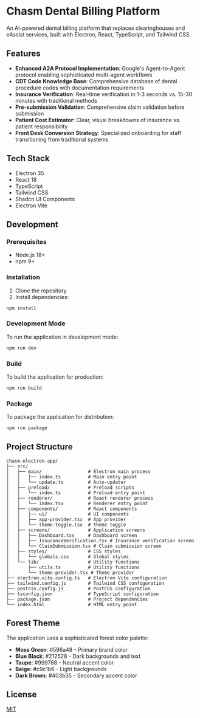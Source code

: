 # Chasm Dental Billing Platform

An AI-powered dental billing platform that replaces clearinghouses and eAssist services, built with Electron, React, TypeScript, and Tailwind CSS.

## Features

- **Enhanced A2A Protocol Implementation**: Google's Agent-to-Agent protocol enabling sophisticated multi-agent workflows
- **CDT Code Knowledge Base**: Comprehensive database of dental procedure codes with documentation requirements
- **Insurance Verification**: Real-time verification in 1-3 seconds vs. 15-30 minutes with traditional methods
- **Pre-submission Validation**: Comprehensive claim validation before submission
- **Patient Cost Estimator**: Clear, visual breakdowns of insurance vs. patient responsibility
- **Front Desk Conversion Strategy**: Specialized onboarding for staff transitioning from traditional systems

## Tech Stack

- Electron 35
- React 18
- TypeScript
- Tailwind CSS
- Shadcn UI Components
- Electron Vite

## Development

### Prerequisites

- Node.js 18+
- npm 9+

### Installation

1. Clone the repository
2. Install dependencies:

```bash
npm install
```

### Development Mode

To run the application in development mode:

```bash
npm run dev
```

### Build

To build the application for production:

```bash
npm run build
```

### Package

To package the application for distribution:

```bash
npm run package
```

## Project Structure

```
chasm-electron-app/
├── src/
│   ├── main/                 # Electron main process
│   │   ├── index.ts          # Main entry point
│   │   └── update.ts         # Auto-updater
│   ├── preload/              # Preload scripts
│   │   └── index.ts          # Preload entry point
│   ├── renderer/             # React renderer process
│   │   └── index.tsx         # Renderer entry point
│   ├── components/           # React components
│   │   ├── ui/               # UI components
│   │   ├── app-provider.tsx  # App provider
│   │   └── theme-toggle.tsx  # Theme toggle
│   ├── screens/              # Application screens
│   │   ├── Dashboard.tsx     # Dashboard screen
│   │   ├── InsuranceVerification.tsx # Insurance verification screen
│   │   └── ClaimSubmission.tsx # Claim submission screen
│   ├── styles/               # CSS styles
│   │   └── globals.css       # Global styles
│   └── lib/                  # Utility functions
│       ├── utils.ts          # Utility functions
│       └── theme-provider.tsx # Theme provider
├── electron.vite.config.ts   # Electron Vite configuration
├── tailwind.config.js        # Tailwind CSS configuration
├── postcss.config.js         # PostCSS configuration
├── tsconfig.json             # TypeScript configuration
├── package.json              # Project dependencies
└── index.html                # HTML entry point
```

## Forest Theme

The application uses a sophisticated forest color palette:

- **Moss Green**: #596a48 - Primary brand color
- **Blue Black**: #212528 - Dark backgrounds and text
- **Taupe**: #999788 - Neutral accent color
- **Beige**: #c9c1b6 - Light backgrounds
- **Dark Brown**: #403b35 - Secondary accent color

## License

[MIT](LICENSE)
